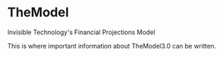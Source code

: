 # TheModel
Invisible Technology's Financial Projections Model

This is where important information about TheModel3.0 can be written.